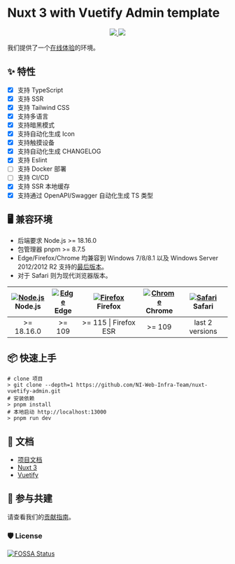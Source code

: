 # Nuxt 3 with Vuetify Admin template

<p align="center">
  <a href="https://github.com/NI-Web-Infra-Team/nuxt-element-plus-admin">
    <img src="https://img.shields.io/badge/%F0%9F%8F%97-%E5%BB%BA%E8%AE%BE%E4%B8%AD-%23cacaca" />
  </a>
  <a href="https://nodejs.org/dist/latest-v18.x/docs/api/">
    <img src="https://img.shields.io/badge/Node.js-%3E%3D18.16.0-%23339933?logo=nodedotjs" />
  </a>
</p>

我们提供了一个[在线体验](https://nuxt3.navinfo.dev/)的环境。

## ✨ 特性

- [x] 支持 TypeScript
- [x] 支持 SSR
- [x] 支持 Tailwind CSS
- [x] 支持多语言
- [x] 支持暗黑模式
- [x] 支持自动化生成 Icon
- [x] 支持触摸设备
- [x] 支持自动化生成 CHANGELOG
- [x] 支持 Eslint
- [ ] 支持 Docker 部署
- [ ] 支持 CI/CD
- [x] 支持 SSR 本地缓存
- [x] 支持通过 OpenAPI/Swagger 自动化生成 TS 类型

## 🖥 兼容环境

- 后端要求 Node.js >= 18.16.0
- 包管理器 pnpm >= 8.7.5
- Edge/Firefox/Chrome 均兼容到 Windows 7/8/8.1 以及 Windows Server 2012/2012 R2 支持的[最后版本](https://support.google.com/chrome/thread/185534985/sunsetting-support-for-windows-7-8-8-1-and-windows-server-2012-and-2012-r2-in-early-2023?hl=en)。
- 对于 Safari 则为现代浏览器版本。

| [<img src="https://raw.githubusercontent.com/alrra/browser-logos/main/src/node.js/node.js_48x48.png" alt="Node.js" />](http://godban.github.io/browsers-support-badges/)<br/>Node.js | [<img src="https://raw.githubusercontent.com/alrra/browser-logos/main/src/edge/edge_48x48.png" alt="Edge" />](http://godban.github.io/browsers-support-badges/)<br/>Edge | [<img src="https://raw.githubusercontent.com/alrra/browser-logos/main/src/firefox/firefox_48x48.png" alt="Firefox" />](http://godban.github.io/browsers-support-badges/)<br/>Firefox | [<img src="https://raw.githubusercontent.com/alrra/browser-logos/main/src/chrome/chrome_48x48.png" alt="Chrome" />](http://godban.github.io/browsers-support-badges/)<br/>Chrome | [<img src="https://raw.githubusercontent.com/alrra/browser-logos/main/src/safari/safari_48x48.png" alt="Safari" />](http://godban.github.io/browsers-support-badges/)<br/>Safari |
| :----------------------------------------------------------------------------------------------------------------------------------------------------------------------------------: | :----------------------------------------------------------------------------------------------------------------------------------------------------------------------: | :----------------------------------------------------------------------------------------------------------------------------------------------------------------------------------: | :------------------------------------------------------------------------------------------------------------------------------------------------------------------------------: | :------------------------------------------------------------------------------------------------------------------------------------------------------------------------------: |
|                                                                                      >= 18.16.0                                                                                      |                                                                                  >= 109                                                                                  |                                                                                >= 115 \| Firefox ESR                                                                                 |                                                                                      >= 109                                                                                      |                                                                                 last 2 versions                                                                                  |

## 📦 快速上手

```shell
# clone 项目
> git clone --depth=1 https://github.com/NI-Web-Infra-Team/nuxt-vuetify-admin.git
# 安装依赖
> pnpm install
# 本地启动 http://localhost:13000
> pnpm run dev
```

## 📖 文档

- [项目文档](https://github.com/NI-Web-Infra-Team/nuxt-element-plus-admin/wiki)
- [Nuxt 3](https://v3.nuxtjs.org/)
- [Vuetify](https://vuetifyjs.com/zh-Hans/)

## 🤝 参与共建

请查看我们的[贡献指南](https://github.com/NI-Web-Infra-Team/nuxt-element-plus-admin/blob/main/.github/CONTRIBUTING.zh-CN.md)。

### 🛡 License

[![FOSSA Status](https://app.fossa.com/api/projects/git%2Bgithub.com%2FNI-Web-Infra-Team%2Fnuxt-element-plus-admin.svg?type=large&issueType=license)](https://app.fossa.com/projects/git%2Bgithub.com%2FNI-Web-Infra-Team%2Fnuxt-element-plus-admin?ref=badge_large&issueType=license)
